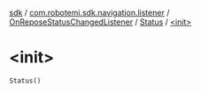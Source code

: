 [sdk](../../../index.md) / [com.robotemi.sdk.navigation.listener](../../index.md) / [OnReposeStatusChangedListener](../index.md) / [Status](index.md) / [&lt;init&gt;](./-init-.md)

# &lt;init&gt;

`Status()`